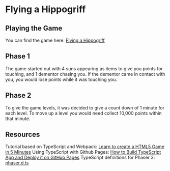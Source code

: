# Flying a Hippogriff

## Playing the Game

You can find the game here: [Flying a Hippogriff](https://brendonthiede.github.io/flying-a-hippogriff/index.html)

## Phase 1

The game started out with 4 suns appearing as items to give you points for touching, and 1 dementor chasing you. If the dementor came in contact with you, you would lose points while it was touching you.

## Phase 2

To give the game levels, it was decided to give a count down of 1 minute for each level. To move up a level you would need collect 10,000 points within that minute.

## Resources

Tutorial based on TypeScript and Webpack: [Learn to create a HTML5 Game in 5 Minutes](https://medium.com/@digit.sensitivee/learn-to-create-a-html5-game-in-5-minutes-604118f5d0ab)
Using TypeScript with Github Pages: [How to Build TypeScript App and Deploy it on GitHub Pages](https://zubialevich.blogspot.com/2018/09/how-to-build-typescript-github-pages-app.html)
TypeScript definitions for Phaser 3: [phaser.d.ts](https://github.com/photonstorm/phaser3-docs/tree/master/typescript/phaser.d.ts)